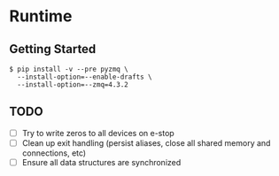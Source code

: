 # Runtime

## Getting Started

```
$ pip install -v --pre pyzmq \
  --install-option=--enable-drafts \
  --install-option=--zmq=4.3.2
```

## TODO

- [ ] Try to write zeros to all devices on e-stop
- [ ] Clean up exit handling (persist aliases, close all shared memory and connections, etc)
- [ ] Ensure all data structures are synchronized
